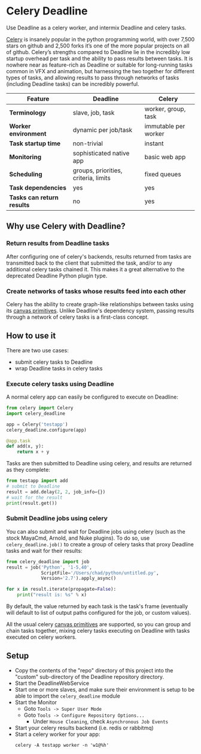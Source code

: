 
# Celery Deadline

Use Deadline as a celery worker, and intermix Deadline and celery tasks.

[Celery](http://www.celeryproject.org/) is insanely popular in the python programming world, with over 7,500 stars on github and 2,500 forks it’s one of the more popular projects on all of github.  Celery’s strengths compared to Deadline lie in the incredibly low startup overhead per task and the ability to pass results between tasks.  It is nowhere near as feature-rich as Deadline or suitable for long-running tasks common in VFX and animation, but harnessing the two together for different types of tasks, and allowing results to pass through networks of tasks (including Deadline tasks) can be incredibly powerful.

Feature | Deadline | Celery
--- | --- | ---
**Terminology** | slave, job, task | worker, group, task
**Worker environment** | dynamic per job/task | immutable per worker 
**Task startup time** | non-trivial | instant
**Monitoring** | sophisticated native app | basic web app
**Scheduling** | groups, priorities, criteria, limits | fixed queues
**Task dependencies** | yes | yes
**Tasks can return results** | no | yes

## Why use Celery with Deadline?

### Return results from Deadline tasks

After configuring one of celery's backends, results returned from tasks are transmitted back to the client that submitted the task, and/or to any additional celery tasks chained it.
This makes it a great alternative to the deprecated Deadline Python plugin type.

### Create networks of tasks whose results feed into each other

Celery has the ability to create graph-like relationships between tasks using its [canvas
primitives](http://docs.celeryproject.org/en/latest/userguide/canvas.html#the-primitives).
Unlike Deadline's dependency system, passing results through a network of celery tasks is a first-class concept.


## How to use it

There are two use cases:  
- submit celery tasks to Deadline
- wrap Deadline tasks in celery tasks
  
### Execute celery tasks using Deadline

A normal celery app can easily be configured to execute on Deadline:

```python
from celery import Celery
import celery_deadline

app = Celery('testapp')
celery_deadline.configure(app)

@app.task
def add(x, y):
    return x + y
```

Tasks are then submitted to Deadline using celery, and results are returned as they complete:

```python
from testapp import add
# submit to Deadline
result = add.delay(2, 2, job_info={})
# wait for the result
print(result.get())
```

### Submit Deadline jobs using celery

You can also submit and wait for Deadline jobs using celery (such as the stock MayaCmd, Arnold, and Nuke plugins).
To do so, use `celery_deadline.job()` to create a group of celery tasks that proxy
Deadline tasks and wait for their results:

```python
from celery_deadline import job
result = job('Python', '1-5,40',
             ScriptFile='/Users/chad/python/untitled.py',
             Version='2.7').apply_async()

for x in result.iterate(propagate=False):
    print("result is: %s" % x)
```

By default, the value returned by each task is the task's frame (eventually will default to list of output paths configured for the job, or custom values).


All the usual celery [canvas primitives](http://docs.celeryproject.org/en/latest/userguide/canvas.html)
are supported, so you can group and chain tasks together, mixing celery tasks executing on Deadline with tasks executed on celery workers.

## Setup

- Copy the contents of the "repo" directory of this project into the "custom" sub-directory of the Deadline repository directory. 
- Start the DeadlineWebService
- Start one or more slaves, and make sure their environment is setup to be able to import the `celery_deadline` module
- Start the Monitor
  - Goto `Tools -> Super User Mode`
  - Goto `Tools -> Configure Repository Options...`
    - Under `House Cleaning`, check `Asynchronous Job Events`
- Start your celery results backend (i.e. redis or rabbitmq)
- Start a celery worker for your app:
  ```
  celery -A testapp worker -n 'w1@%h'
  ```
